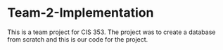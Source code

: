 # Team-2-Implementation

This is a team project for CIS 353. The project was to create a database from scratch and this is our code for the project.
